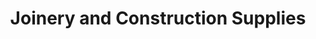 ---
title: "Joinery and Construction Supplies"
url: /perth/joinery-and-construction-supplies/
shop: hardware
---